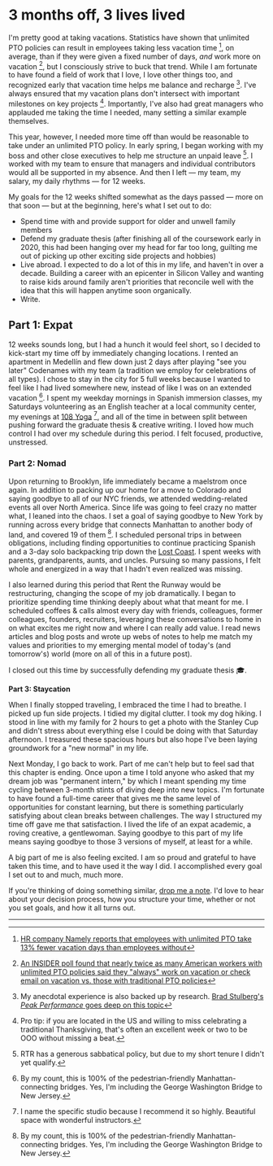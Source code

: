 <!--
.. date: 2022-11-03 14:00:00 UTC-07:00
.. tags: sabbatical
-->

# 3 months off, 3 lives lived

I'm pretty good at taking vacations. Statistics have shown that unlimited PTO policies can result in employees taking less vacation time [^fn1], on average, than if they were given a fixed number of days, *and* work more on vacation [^2], but I consciously strive to buck that trend. While I am fortunate to have found a field of work that I love, I love other things too, and recognized early that vacation time helps me balance and recharge [^3]. I've always ensured that my vacation plans don't intersect with important milestones on key projects [^4]. Importantly, I've also had great managers who applauded me taking the time I needed, many setting a similar example themselves. 

This year, however, I needed more time off than would be reasonable to take under an unlimited PTO policy. In early spring, I began working with my boss and other close executives to help me structure an unpaid leave [^5]. I worked with my team to ensure that managers and individual contributors would all be supported in my absence. And then I left — my team, my salary, my daily rhythms — for 12 weeks.

My goals for the 12 weeks shifted somewhat as the days passed — more on that soon — but at the beginning, here's what I set out to do:
- Spend time with and provide support for older and unwell family members 
- Defend my graduate thesis (after finishing all of the coursework early in 2020, this had been hanging over my head for far too long, guilting me out of picking up other exciting side projects and hobbies) 
- Live abroad. I expected to do a lot of this in my life, and haven't in over a decade. Building a career with an epicenter in Silicon Valley and wanting to raise kids around family aren't priorities that reconcile well with the idea that this will happen anytime soon organically.
- Write. 

## Part 1: Expat
12 weeks sounds long, but I had a hunch it would feel short, so I decided to kick-start my time off by immediately changing locations. I rented an apartment in Medellín and flew down just 2 days after playing "see you later" Codenames with my team (a tradition we employ for celebrations of all types). I chose to stay in the city for 5 full weeks because I wanted to feel like I had lived somewhere new, instead of like I was on an extended vacation [^8]. I spent my weekday mornings in Spanish immersion classes, my Saturdays volunteering as an English teacher at a local community center, my evenings at [108 Yoga](https://108yogacolombia.com/) [^7], and all of the time in between split between pushing forward the graduate thesis & creative writing. I loved how much control I had over my schedule during this period. I felt focused, productive, unstressed. 

### Part 2: Nomad

Upon returning to Brooklyn, life immediately became a maelstrom once again. In addition to packing up our home for a move to Colorado and saying goodbye to all of our NYC friends, we attended wedding-related events all over North America. Since life was going to feel crazy no matter what, I leaned into the chaos. I set a goal of saying goodbye to New York by running across every bridge that connects Manhattan to another body of land, and covered 19 of them [^8]. I scheduled personal trips in between obligations, including finding opportunities to continue practicing Spanish and a 3-day solo backpacking trip down the [Lost Coast](https://www.instagram.com/p/CjHKXlmpm0e/). I spent weeks with parents, grandparents, aunts, and uncles. Pursuing so many passions, I felt whole and energized in a way that I hadn't even realized was missing.

I also learned during this period that Rent the Runway would be restructuring, changing the scope of my job dramatically. I began to prioritize spending time thinking deeply about what that meant for me. I scheduled coffees & calls almost every day with friends, colleagues, former colleagues, founders, recruiters, leveraging these conversations to home in on what excites me right now and where I can really add value. I read news articles and blog posts and wrote up webs of notes to help me match my values and priorities to my emerging mental model of today's (and tomorrow's) world (more on all of this in a future post). 

I closed out this time by successfully defending my graduate thesis 🎓. 

**Part 3: Staycation**

When I finally stopped traveling, I embraced the time I had to breathe. I picked up fun side projects. I tidied my digital clutter. I took my dog hiking. I stood in line with my family for 2 hours to get a photo with the Stanley Cup and didn't stress about everything else I could be doing with that Saturday afternoon. I treasured these spacious hours but also hope I've been laying groundwork for a "new normal" in my life.

Next Monday, I go back to work. Part of me can't help but to feel sad that this chapter is ending. Once upon a time I told anyone who asked that my dream job was "permanent intern," by which I meant spending my time cycling between 3-month stints of diving deep into new topics. I'm fortunate to have found a full-time career that gives me the same level of opportunities for constant learning, but there is something particularly satisfying about clean breaks between challenges. The way I structured my time off gave me that satisfaction. I lived the life of an expat academic, a roving creative, a gentlewoman. Saying goodbye to this part of my life means saying goodbye to those 3 versions of myself, at least for a while. 

A big part of me is also feeling excited. I am so proud and grateful to have taken this time, and to have used it the way I did. I accomplished every goal I set out to and much, much more. 

If you're thinking of doing something similar, [drop me a note](emilyweymouthbailey@gmail.com). I'd love to hear about your decision process, how you structure your time, whether or not you set goals, and how it all turns out. 


----------

[^fn1]: [HR company Namely reports that employees with unlimited PTO take 13% fewer vacation days than employees without](https://blog.namely.com/unlimited-vacation-policy)
[^2]: [An INSIDER poll found that nearly twice as many American workers with unlimited PTO policies said they "always" work on vacation or check email on vacation vs. those with traditional PTO policies](https://www.insider.com/people-with-unlimited-pto-policies-spend-every-vacation-working-2019-6#:~:text=The%20poll%20found%20that%2029,plans%2C%20the%20numbers%20are%20bleak.)
[^3]: My anecdotal experience is also backed up by research. [Brad Stulberg's *Peak Performance* goes deep on this topic](https://www.bradstulberg.com/books)
[^4]: Pro tip: if you are located in the US and willing to miss celebrating a traditional Thanksgiving, that's often an excellent week or two to be OOO without missing a beat.
[^5]: RTR has a generous sabbatical policy, but due to my short tenure I didn't yet qualify.
[^6]: This also allowed me to bring my cat along for the ride, helping keep homesickness at bay. Colombia makes travel with cats *much* easier than travel with dogs, and my cat loves new places & faces.
[^7]: I name the specific studio because I recommend it so highly. Beautiful space with wonderful instructors.
[^8]: By my count, this is 100% of the pedestrian-friendly Manhattan-connecting bridges. Yes, I'm including the George Washington Bridge to New Jersey.
